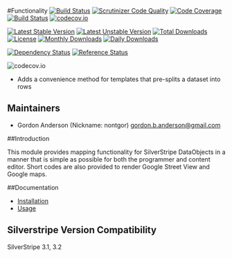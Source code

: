 #Functionality
[![Build Status](https://travis-ci.org/gordonbanderson/weboftalent-gridrows.svg?branch=continuous_integration)](https://travis-ci.org/gordonbanderson/weboftalent-gridrows)
[![Scrutinizer Code Quality](https://scrutinizer-ci.com/g/gordonbanderson/weboftalent-gridrows/badges/quality-score.png?b=continuous_integration)](https://scrutinizer-ci.com/g/gordonbanderson/weboftalent-gridrows/?branch=continuous_integration)
[![Code Coverage](https://scrutinizer-ci.com/g/gordonbanderson/weboftalent-gridrows/badges/coverage.png?b=continuous_integration)](https://scrutinizer-ci.com/g/gordonbanderson/weboftalent-gridrows/?branch=continuous_integration)
[![Build Status](https://scrutinizer-ci.com/g/gordonbanderson/weboftalent-gridrows/badges/build.png?b=continuous_integration)](https://scrutinizer-ci.com/g/gordonbanderson/weboftalent-gridrows/build-status/continuous_integration)
[![codecov.io](https://codecov.io/github/gordonbanderson/weboftalent-gridrows/coverage.svg?branch=continuous_integration)](https://codecov.io/github/gordonbanderson/weboftalent-gridrows?branch=continuous_integration)

[![Latest Stable Version](https://poser.pugx.org/weboftalent/gridrows/version)](https://packagist.org/packages/weboftalent/gridrows)
[![Latest Unstable Version](https://poser.pugx.org/weboftalent/gridrows/v/unstable)](//packagist.org/packages/weboftalent/gridrows)
[![Total Downloads](https://poser.pugx.org/weboftalent/gridrows/downloads)](https://packagist.org/packages/weboftalent/gridrows)
[![License](https://poser.pugx.org/weboftalent/gridrows/license)](https://packagist.org/packages/weboftalent/gridrows)
[![Monthly Downloads](https://poser.pugx.org/weboftalent/gridrows/d/monthly)](https://packagist.org/packages/weboftalent/gridrows)
[![Daily Downloads](https://poser.pugx.org/weboftalent/gridrows/d/daily)](https://packagist.org/packages/weboftalent/gridrows)

[![Dependency Status](https://www.versioneye.com/php/weboftalent:gridrows/badge.svg)](https://www.versioneye.com/php/weboftalent:gridrows)
[![Reference Status](https://www.versioneye.com/php/weboftalent:gridrows/reference_badge.svg?style=flat)](https://www.versioneye.com/php/weboftalent:gridrows/references)

![codecov.io](https://codecov.io/github/gordonbanderson/weboftalent-gridrows/branch.svg?branch=continuous_integration)
* Adds a convenience method for templates that pre-splits a dataset into rows

## Maintainers

* Gordon Anderson (Nickname: nontgor)
	<gordon.b.anderson@gmail.com>

##Introduction

This module provides mapping functionality for SilverStripe DataObjects in a
manner that is simple as possible for both the programmer and content editor.
Short codes are also provided to render Google Street View and Google maps.
 
##Documentation
* [Installation](./docs/en/Installation.md)
* [Usage](./docs/en/Usage.md)

## Silverstripe Version Compatibility
SilverStripe 3.1, 3.2
